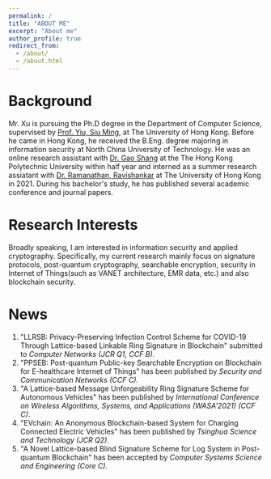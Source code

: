 ```yaml
---
permalink: /
title: "ABOUT ME"
excerpt: "About me"
author_profile: true
redirect_from: 
  - /about/
  - /about.html
--- 
```



Background
======
Mr. Xu is pursuing the Ph.D degree in the Department of Computer Science, supervised by [Prof. Yiu, Siu Ming](https://www.cs.hku.hk/index.php/people/academic-staff/smyiu), at The University of Hong Kong. Before he came in Hong Kong, he received the B.Eng. degree majoring in information security at North China University of Technology. He was an online research assistant with [Dr. Gao Shang](https://goldsainteagle.github.io/shanggao.github.io/) at the The Hong Kong Polytechnic University within half year and interned as a summer research assiatant with [Dr. Ramanathan, Ravishankar](https://www.cs.hku.hk/index.php/people/academic-staff/ravi) at The University of Hong Kong in 2021. During his bachelor's study, he has published several academic conference and journal papers.

Research Interests
======
Broadly speaking, I am interested in information security and applied cryptography. Specifically, my current research mainly focus on signature protocols, post-quantum cryptography, searchable encryption, security in Internet of Things(such as VANET architecture, EMR data, etc.) and also blockchain security.

News
======
1. "LLRSB: Privacy-Preserving Infection Control Scheme for COVID-19 Through Lattice-based Linkable Ring Signature in Blockchain" submitted to *Computer Networks* *(JCR Q1, CCF B).*
2. "PPSEB: Post-quantum Public-key Searchable Encryption on Blockchain for E-healthcare Internet of Things" has been published by *Security and Communication Networks* *(CCF C).*
3. "A Lattice-based Message Unforgeability Ring Signature Scheme for Autonomous Vehicles" has been published by *International Conference on Wireless Algorithms, Systems, and Applications (WASA'2021) (CCF C)*.
4. "EVchain: An Anonymous Blockchain-based System for Charging Connected Electric Vehicles" has been published by *Tsinghua Science and Technology (JCR Q2).*
5. "A Novel Lattice-based Blind Signature Scheme for Log System in Post-quantum Blockchain" has been accepted by *Computer Systems Science and Engineering (Core C).*
















